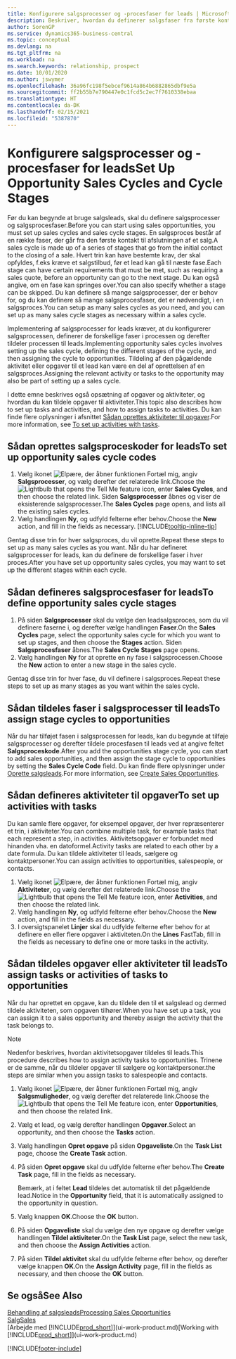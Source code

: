 ```yaml
---
title: Konfigurere salgsprocesser og -procesfaser for leads | Microsoft Docs
description: Beskriver, hvordan du definerer salgsfaser fra første kontakt til afslutningen for at oprette en salgsproces og tildele den til leads i Business Central.
author: SorenGP
ms.service: dynamics365-business-central
ms.topic: conceptual
ms.devlang: na
ms.tgt_pltfrm: na
ms.workload: na
ms.search.keywords: relationship, prospect
ms.date: 10/01/2020
ms.author: jswymer
ms.openlocfilehash: 36a96fc198f5ebcef9614a864b6882865dbf9e5a
ms.sourcegitcommit: ff2b55b7e790447e0c1fcd5c2ec7f7610338ebaa
ms.translationtype: HT
ms.contentlocale: da-DK
ms.lasthandoff: 02/15/2021
ms.locfileid: "5387870"
---
```

# <a name="set-up-opportunity-sales-cycles-and-cycle-stages"></a><span data-ttu-id="917c6-103">Konfigurere salgsprocesser og -procesfaser for leads</span><span class="sxs-lookup"><span data-stu-id="917c6-103">Set Up Opportunity Sales Cycles and Cycle Stages</span></span>
<span data-ttu-id="917c6-104">Før du kan begynde at bruge salgsleads, skal du definere salgsprocesser og salgsprocesfaser.</span><span class="sxs-lookup"><span data-stu-id="917c6-104">Before you can start using sales opportunities, you must set up sales cycles and sales cycle stages.</span></span> <span data-ttu-id="917c6-105">En salgsproces består af en række faser, der går fra den første kontakt til afslutningen af et salg.</span><span class="sxs-lookup"><span data-stu-id="917c6-105">A sales cycle is made up of a series of stages that go from the initial contact to the closing of a sale.</span></span> <span data-ttu-id="917c6-106">Hvert trin kan have bestemte krav, der skal opfyldes, f.eks kræve et salgstilbud, før et lead kan gå til næste fase.</span><span class="sxs-lookup"><span data-stu-id="917c6-106">Each stage can have certain requirements that must be met, such as requiring a sales quote, before an opportunity can go to the next stage.</span></span> <span data-ttu-id="917c6-107">Du kan også angive, om en fase kan springes over.</span><span class="sxs-lookup"><span data-stu-id="917c6-107">You can also specify whether a stage can be skipped.</span></span> <span data-ttu-id="917c6-108">Du kan definere så mange salgsprocesser, der er behov for, og du kan definere så mange salgsprocesfaser, det er nødvendigt, i en salgsproces.</span><span class="sxs-lookup"><span data-stu-id="917c6-108">You can setup as many sales cycles as you need, and you can set up as many sales cycle stages as necessary within a sales cycle.</span></span>

<span data-ttu-id="917c6-109">Implementering af salgsprocesser for leads kræver, at du konfigurerer salgsprocessen, definerer de forskellige faser i processen og derefter tildeler processen til leads.</span><span class="sxs-lookup"><span data-stu-id="917c6-109">Implementing opportunity sales cycles involves setting up the sales cycle, defining the different stages of the cycle, and then assigning the cycle to opportunities.</span></span> <span data-ttu-id="917c6-110">Tildeling af den pågældende aktivitet eller opgaver til et lead kan være en del af oprettelsen af en salgsproces.</span><span class="sxs-lookup"><span data-stu-id="917c6-110">Assigning the relevant activity or tasks to the opportunity may also be part of setting up a sales cycle.</span></span>

<span data-ttu-id="917c6-111">I dette emne beskrives også opsætning af opgaver og aktiviteter, og hvordan du kan tildele opgaver til aktiviteter.</span><span class="sxs-lookup"><span data-stu-id="917c6-111">This topic also describes how to set up tasks and activities, and how to assign tasks to activities.</span></span> <span data-ttu-id="917c6-112">Du kan finde flere oplysninger i afsnittet [Sådan oprettes aktiviteter til opgaver](marketing-how-setup-opportunity-sales-cycles-stages.md#to-set-up-activities-with-tasks).</span><span class="sxs-lookup"><span data-stu-id="917c6-112">For more information, see [To set up activities with tasks](marketing-how-setup-opportunity-sales-cycles-stages.md#to-set-up-activities-with-tasks).</span></span>

## <a name="to-set-up-opportunity-sales-cycle-codes"></a><span data-ttu-id="917c6-113">Sådan oprettes salgsproceskoder for leads</span><span class="sxs-lookup"><span data-stu-id="917c6-113">To set up opportunity sales cycle codes</span></span>
1. <span data-ttu-id="917c6-114">Vælg ikonet ![Elpære, der åbner funktionen Fortæl mig](media/ui-search/search_small.png "Fortæl mig, hvad du vil foretage dig"), angiv **Salgsprocesser**, og vælg derefter det relaterede link.</span><span class="sxs-lookup"><span data-stu-id="917c6-114">Choose the ![Lightbulb that opens the Tell Me feature](media/ui-search/search_small.png "Tell me what you want to do") icon, enter **Sales Cycles**, and then choose the related link.</span></span> <span data-ttu-id="917c6-115">Siden **Salgsprocesser** åbnes og viser de eksisterende salgsprocesser.</span><span class="sxs-lookup"><span data-stu-id="917c6-115">The **Sales Cycles** page opens, and lists all the existing sales cycles.</span></span>
2. <span data-ttu-id="917c6-116">Vælg handlingen **Ny**, og udfyld felterne efter behov.</span><span class="sxs-lookup"><span data-stu-id="917c6-116">Choose the **New** action, and fill in the fields as necessary.</span></span> [!INCLUDE[tooltip-inline-tip](includes/tooltip-inline-tip_md.md)]

<span data-ttu-id="917c6-117">Gentag disse trin for hver salgsproces, du vil oprette.</span><span class="sxs-lookup"><span data-stu-id="917c6-117">Repeat these steps to set up as many sales cycles as you want.</span></span> <span data-ttu-id="917c6-118">Når du har defineret salgsprocesser for leads, kan du definere de forskellige faser i hver proces.</span><span class="sxs-lookup"><span data-stu-id="917c6-118">After you have set up opportunity sales cycles, you may want to set up the different stages within each cycle.</span></span>

## <a name="to-define-opportunity-sales-cycle-stages"></a><span data-ttu-id="917c6-119">Sådan defineres salgsprocesfaser for leads</span><span class="sxs-lookup"><span data-stu-id="917c6-119">To define opportunity sales cycle stages</span></span>
1. <span data-ttu-id="917c6-120">På siden **Salgsprocesser** skal du vælge den leadsalgsproces, som du vil definere faserne i, og derefter vælge handlingen **Faser**.</span><span class="sxs-lookup"><span data-stu-id="917c6-120">On the **Sales Cycles** page, select the opportunity sales cycle for which you want to set up stages, and then choose the **Stages** action.</span></span> <span data-ttu-id="917c6-121">Siden **Salgsprocesfaser** åbnes.</span><span class="sxs-lookup"><span data-stu-id="917c6-121">The **Sales Cycle Stages** page opens.</span></span>
2. <span data-ttu-id="917c6-122">Vælg handlingen **Ny** for at oprette en ny fase i salgsprocessen.</span><span class="sxs-lookup"><span data-stu-id="917c6-122">Choose the **New** action to enter a new stage in the sales cycle.</span></span>

<span data-ttu-id="917c6-123">Gentag disse trin for hver fase, du vil definere i salgsproces.</span><span class="sxs-lookup"><span data-stu-id="917c6-123">Repeat these steps to set up as many stages as you want within the sales cycle.</span></span>

## <a name="to-assign-stage-cycles-to-opportunities"></a><span data-ttu-id="917c6-124">Sådan tildeles faser i salgsprocesser til leads</span><span class="sxs-lookup"><span data-stu-id="917c6-124">To assign stage cycles to opportunities</span></span>
<span data-ttu-id="917c6-125">Når du har tilføjet fasen i salgsprocessen for leads, kan du begynde at tilføje salgsprocesser og derefter tildele procesfasen til leads ved at angive feltet **Salgsproceskode**.</span><span class="sxs-lookup"><span data-stu-id="917c6-125">After you add the opportunities stage cycle, you can start to add sales opportunities, and then assign the stage cycle to opportunities by setting the **Sales Cycle Code** field.</span></span> <span data-ttu-id="917c6-126">Du kan finde flere oplysninger under [Oprette salgsleads](marketing-how-create-opportunities.md).</span><span class="sxs-lookup"><span data-stu-id="917c6-126">For more information, see [Create Sales Opportunities](marketing-how-create-opportunities.md).</span></span>

## <a name="to-set-up-activities-with-tasks"></a><span data-ttu-id="917c6-127">Sådan defineres aktiviteter til opgaver</span><span class="sxs-lookup"><span data-stu-id="917c6-127">To set up activities with tasks</span></span>
<span data-ttu-id="917c6-128">Du kan samle flere opgaver, for eksempel opgaver, der hver repræsenterer et trin, i aktiviteter.</span><span class="sxs-lookup"><span data-stu-id="917c6-128">You can combine multiple task, for example tasks that each represent a step, in activities.</span></span> <span data-ttu-id="917c6-129">Aktivitetsopgaver er forbundet med hinanden vha. en datoformel.</span><span class="sxs-lookup"><span data-stu-id="917c6-129">Activity tasks are related to each other by a date formula.</span></span> <span data-ttu-id="917c6-130">Du kan tildele aktiviteter til leads, sælgere og kontaktpersoner.</span><span class="sxs-lookup"><span data-stu-id="917c6-130">You can assign activities to opportunities, salespeople, or contacts.</span></span>

1. <span data-ttu-id="917c6-131">Vælg ikonet ![Elpære, der åbner funktionen Fortæl mig](media/ui-search/search_small.png "Fortæl mig, hvad du vil foretage dig"), angiv **Aktiviteter**, og vælg derefter det relaterede link.</span><span class="sxs-lookup"><span data-stu-id="917c6-131">Choose the ![Lightbulb that opens the Tell Me feature](media/ui-search/search_small.png "Tell me what you want to do") icon, enter **Activities**, and then choose the related link.</span></span>
2. <span data-ttu-id="917c6-132">Vælg handlingen **Ny**, og udfyld felterne efter behov.</span><span class="sxs-lookup"><span data-stu-id="917c6-132">Choose the **New** action, and fill in the fields as necessary.</span></span>
3. <span data-ttu-id="917c6-133">I oversigtspanelet **Linjer** skal du udfylde felterne efter behov for at definere en eller flere opgaver i aktiviteten.</span><span class="sxs-lookup"><span data-stu-id="917c6-133">On the **Lines** FastTab, fill in the fields as necessary to define one or more tasks in the activity.</span></span>

## <a name="to-assign-tasks-or-activities-of-tasks-to-opportunities"></a><span data-ttu-id="917c6-134">Sådan tildeles opgaver eller aktiviteter til leads</span><span class="sxs-lookup"><span data-stu-id="917c6-134">To assign tasks or activities of tasks to opportunities</span></span>
<span data-ttu-id="917c6-135">Når du har oprettet en opgave, kan du tildele den til et salgslead og dermed tildele aktiviteten, som opgaven tilhører.</span><span class="sxs-lookup"><span data-stu-id="917c6-135">When you have set up a task, you can assign it to a sales opportunity and thereby assign the activity that the task belongs to.</span></span>

> [!NOTE]  
>   <span data-ttu-id="917c6-136">Nedenfor beskrives, hvordan aktivitetsopgaver tildeles til leads.</span><span class="sxs-lookup"><span data-stu-id="917c6-136">This procedure describes how to assign activity tasks to opportunities.</span></span> <span data-ttu-id="917c6-137">Trinene er de samme, når du tildeler opgaver til sælgere og kontaktpersoner.</span><span class="sxs-lookup"><span data-stu-id="917c6-137">the steps are similar when you assign tasks to salespeople and contacts.</span></span>

1. <span data-ttu-id="917c6-138">Vælg ikonet ![Elpære, der åbner funktionen Fortæl mig](media/ui-search/search_small.png "Fortæl mig, hvad du vil foretage dig"), angiv **Salgsmuligheder**, og vælg derefter det relaterede link.</span><span class="sxs-lookup"><span data-stu-id="917c6-138">Choose the ![Lightbulb that opens the Tell Me feature](media/ui-search/search_small.png "Tell me what you want to do") icon, enter **Opportunities**, and then choose the related link.</span></span>
2. <span data-ttu-id="917c6-139">Vælg et lead, og vælg derefter handlingen **Opgaver**.</span><span class="sxs-lookup"><span data-stu-id="917c6-139">Select an opportunity, and then choose the **Tasks** action.</span></span>
3. <span data-ttu-id="917c6-140">Vælg handlingen **Opret opgave** på siden **Opgaveliste**.</span><span class="sxs-lookup"><span data-stu-id="917c6-140">On the **Task List** page, choose the **Create Task** action.</span></span>
4.  <span data-ttu-id="917c6-141">På siden **Opret opgave** skal du udfylde felterne efter behov.</span><span class="sxs-lookup"><span data-stu-id="917c6-141">The **Create Task** page, fill in the fields as necessary.</span></span>

    <span data-ttu-id="917c6-142">Bemærk, at i feltet **Lead** tildeles det automatisk til det pågældende lead.</span><span class="sxs-lookup"><span data-stu-id="917c6-142">Notice in the **Opportunity** field, that it is automatically assigned to the opportunity in question.</span></span>
5. <span data-ttu-id="917c6-143">Vælg knappen **OK**.</span><span class="sxs-lookup"><span data-stu-id="917c6-143">Choose the **OK** button.</span></span>
6. <span data-ttu-id="917c6-144">På siden **Opgaveliste** skal du vælge den nye opgave og derefter vælge handlingen **Tildel aktiviteter**.</span><span class="sxs-lookup"><span data-stu-id="917c6-144">On the **Task List** page, select the new task, and then choose the **Assign Activities** action.</span></span>
7. <span data-ttu-id="917c6-145">På siden **Tildel aktivitet** skal du udfylde felterne efter behov, og derefter vælge knappen **OK**.</span><span class="sxs-lookup"><span data-stu-id="917c6-145">On the **Assign Activity** page, fill in the fields as necessary, and then choose the **OK** button.</span></span>

## <a name="see-also"></a><span data-ttu-id="917c6-146">Se også</span><span class="sxs-lookup"><span data-stu-id="917c6-146">See Also</span></span>
[<span data-ttu-id="917c6-147">Behandling af salgsleads</span><span class="sxs-lookup"><span data-stu-id="917c6-147">Processing Sales Opportunities</span></span>](marketing-processing-sales-opportunities.md)  
[<span data-ttu-id="917c6-148">Salg</span><span class="sxs-lookup"><span data-stu-id="917c6-148">Sales</span></span>](sales-manage-sales.md)  
<span data-ttu-id="917c6-149">[Arbejde med [!INCLUDE[prod_short](includes/prod_short.md)]](ui-work-product.md)</span><span class="sxs-lookup"><span data-stu-id="917c6-149">[Working with [!INCLUDE[prod_short](includes/prod_short.md)]](ui-work-product.md)</span></span>


[!INCLUDE[footer-include](includes/footer-banner.md)]